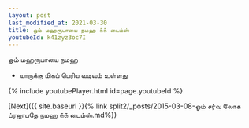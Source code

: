 ```yaml
---
layout: post
last_modified_at: 2021-03-30
title: ஓம் மஹரூபாயை நமஹ ௧௧ டைம்ஸ்
youtubeId: k41zyz3oc7I
---
```

 
 
 ஓம் மஹரூபாயை நமஹ  
 
 -  யாருக்கு மிகப் பெரிய வடிவம் உள்ளது 
 
  
 
  
 
 
 
 
 
 


{% include youtubePlayer.html id=page.youtubeId %}
 
[Next]({{ site.baseurl }}{% link  split2/_posts/2015-03-08-ஓம் சர்வ லோக ப்ரஜாபதே நமஹ ௧௧ டைம்ஸ்.md%})
 
